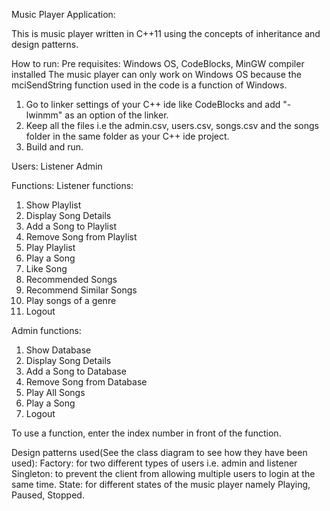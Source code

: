 Music Player Application:

This is music player written in C++11 using the concepts of inheritance and design patterns.

How to run:
Pre requisites:
Windows OS, CodeBlocks, MinGW compiler installed
The music player can only work on Windows OS because the mciSendString function used in the code is a function of Windows.
1. Go to linker settings of your C++ ide like CodeBlocks and add "-lwinmm" as an option of the linker.
2. Keep all the files i.e the admin.csv, users.csv, songs.csv and the songs folder in the same folder as your C++ ide project.
3. Build and run. 

Users:
Listener
Admin

Functions:
Listener functions:
1. Show Playlist
2. Display Song Details
3. Add a Song to Playlist
4. Remove Song from Playlist
5. Play Playlist
6. Play a Song
7. Like Song
8. Recommended Songs
9. Recommend Similar Songs
10. Play songs of a genre
11. Logout

Admin functions:
1. Show Database
2. Display Song Details
3. Add a Song to Database
4. Remove Song from Database
5. Play All Songs
6. Play a Song
11. Logout

To use a function, enter the index number in front of the function.

Design patterns used(See the class diagram to see how they have been used):
Factory: for two different types of users i.e. admin and listener
Singleton: to prevent the client from allowing multiple users to login at the same time.
State: for different states of the music player namely Playing, Paused, Stopped.

